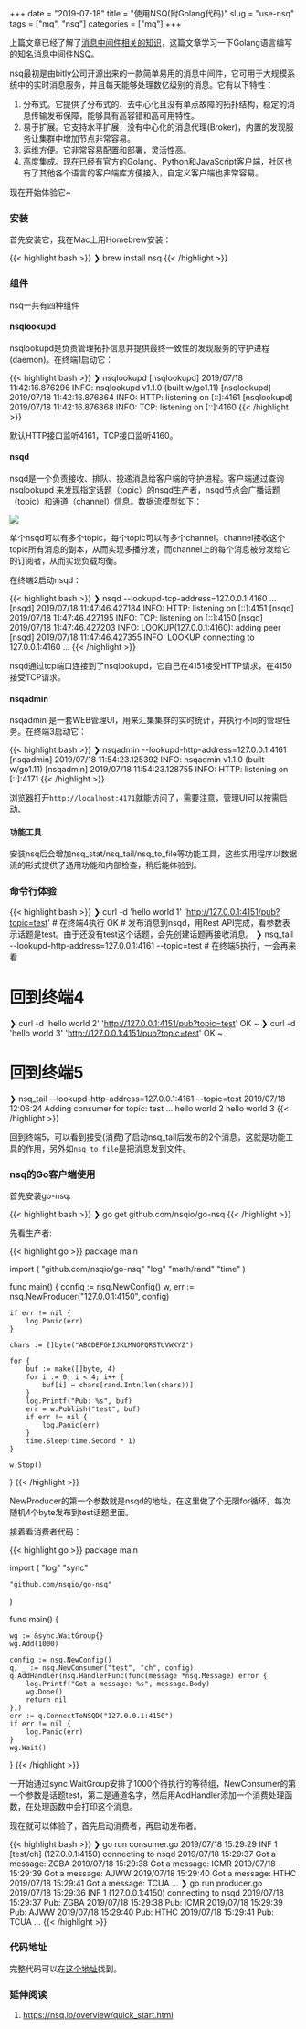 +++
date = "2019-07-18"
title = "使用NSQ(附Golang代码)"
slug = "use-nsq"
tags = ["mq", "nsq"]
categories = ["mq"]
+++

上篇文章已经了解了[消息中间件相关的知识](https://strconv.com/posts/message-queue/)，这篇文章学习一下Golang语言编写的知名消息中间件[NSQ](https://github.com/nsqio/nsq)。

nsq最初是由bitly公司开源出来的一款简单易用的消息中间件，它可用于大规模系统中的实时消息服务，并且每天能够处理数亿级别的消息。它有以下特性：

1. 分布式。它提供了分布式的、去中心化且没有单点故障的拓扑结构，稳定的消息传输发布保障，能够具有高容错和高可用特性。
2. 易于扩展。它支持水平扩展，没有中心化的消息代理(Broker)，内置的发现服务让集群中增加节点非常容易。
3. 运维方便。它非常容易配置和部署，灵活性高。
4. 高度集成。现在已经有官方的Golang、Python和JavaScript客户端，社区也有了其他各个语言的客户端库方便接入，自定义客户端也非常容易。

现在开始体验它~

### 安装

首先安装它，我在Mac上用Homebrew安装：

{{< highlight bash >}}
❯ brew install nsq
{{< /highlight >}}

### 组件

nsq一共有四种组件

#### nsqlookupd

nsqlookupd是负责管理拓扑信息并提供最终一致性的发现服务的守护进程(daemon)。在终端1启动它：

{{< highlight bash >}}
❯ nsqlookupd
[nsqlookupd] 2019/07/18 11:42:16.876296 INFO: nsqlookupd v1.1.0 (built w/go1.11)
[nsqlookupd] 2019/07/18 11:42:16.876864 INFO: HTTP: listening on [::]:4161
[nsqlookupd] 2019/07/18 11:42:16.876868 INFO: TCP: listening on [::]:4160
{{< /highlight >}}

默认HTTP接口监听4161，TCP接口监听4160。

#### nsqd

nsqd是一个负责接收、排队、投递消息给客户端的守护进程。客户端通过查询 nsqlookupd 来发现指定话题（topic）的nsqd生产者，nsqd节点会广播话题（topic）和通道（channel）信息。数据流模型如下：

![](https://f.cloud.github.com/assets/187441/1700696/f1434dc8-6029-11e3-8a66-18ca4ea10aca.gif)

单个nsqd可以有多个topic，每个topic可以有多个channel。channel接收这个topic所有消息的副本，从而实现多播分发，而channel上的每个消息被分发给它的订阅者，从而实现负载均衡。

在终端2启动nsqd：

{{< highlight bash >}}
❯ nsqd --lookupd-tcp-address=127.0.0.1:4160
...
[nsqd] 2019/07/18 11:47:46.427184 INFO: HTTP: listening on [::]:4151
[nsqd] 2019/07/18 11:47:46.427195 INFO: TCP: listening on [::]:4150
[nsqd] 2019/07/18 11:47:46.427203 INFO: LOOKUP(127.0.0.1:4160): adding peer
[nsqd] 2019/07/18 11:47:46.427355 INFO: LOOKUP connecting to 127.0.0.1:4160
...
{{< /highlight >}}

nsqd通过tcp端口连接到了nsqlookupd，它自己在4151接受HTTP请求，在4150接受TCP请求。

#### nsqadmin

nsqadmin 是一套WEB管理UI，用来汇集集群的实时统计，并执行不同的管理任务。在终端3启动它：

{{< highlight bash >}}
❯ nsqadmin --lookupd-http-address=127.0.0.1:4161
[nsqadmin] 2019/07/18 11:54:23.125392 INFO: nsqadmin v1.1.0 (built w/go1.11)
[nsqadmin] 2019/07/18 11:54:23.128755 INFO: HTTP: listening on [::]:4171
{{< /highlight >}}

浏览器打开`http://localhost:4171`就能访问了，需要注意，管理UI可以按需启动。

#### 功能工具

安装nsq后会增加nsq\_stat/nsq\_tail/nsq\_to\_file等功能工具，这些实用程序以数据流的形式提供了通用功能和内部检查，稍后能体验到。

### 命令行体验

{{< highlight bash >}}
❯ curl -d 'hello world 1' 'http://127.0.0.1:4151/pub?topic=test'  # 在终端4执行
OK  # 发布消息到nsqd，用Rest API完成，看参数表示话题是test。由于还没有test这个话题，会先创建话题再接收消息。
❯ nsq_tail --lookupd-http-address=127.0.0.1:4161 --topic=test  # 在终端5执行，一会再来看
# 回到终端4
❯ curl -d 'hello world 2' 'http://127.0.0.1:4151/pub?topic=test'
OK
~
❯ curl -d 'hello world 3' 'http://127.0.0.1:4151/pub?topic=test'
OK
~
# 回到终端5
❯ nsq_tail --lookupd-http-address=127.0.0.1:4161 --topic=test
2019/07/18 12:06:24 Adding consumer for topic: test
...
hello world 2
hello world 3
{{< /highlight >}}

回到终端5，可以看到接受(消费)了启动nsq\_tail后发布的2个消息，这就是功能工具的作用，另外如`nsq_to_file`是把消息发到文件。

### nsq的Go客户端使用

首先安装go-nsq:

{{< highlight bash >}}
❯ go get github.com/nsqio/go-nsq
{{< /highlight >}}

先看生产者:

{{< highlight go >}}
package main

import (
	"github.com/nsqio/go-nsq"
	"log"
	"math/rand"
	"time"
)

func main() {
	config := nsq.NewConfig()
	w, err := nsq.NewProducer("127.0.0.1:4150", config)

	if err != nil {
		log.Panic(err)
	}

	chars := []byte("ABCDEFGHIJKLMNOPQRSTUVWXYZ")

	for {
		buf := make([]byte, 4)
		for i := 0; i < 4; i++ {
			buf[i] = chars[rand.Intn(len(chars))]
		}
		log.Printf("Pub: %s", buf)
		err = w.Publish("test", buf)
		if err != nil {
			log.Panic(err)
		}
		time.Sleep(time.Second * 1)
	}

	w.Stop()
}
{{< /highlight >}}

NewProducer的第一个参数就是nsqd的地址，在这里做了个无限for循环，每次随机4个byte发布到test话题里面。

接着看消费者代码：

{{< highlight go >}}
package main

import (
	"log"
	"sync"

	"github.com/nsqio/go-nsq"
)

func main() {

	wg := &sync.WaitGroup{}
	wg.Add(1000)

	config := nsq.NewConfig()
	q, _ := nsq.NewConsumer("test", "ch", config)
	q.AddHandler(nsq.HandlerFunc(func(message *nsq.Message) error {
		log.Printf("Got a message: %s", message.Body)
		wg.Done()
		return nil
	}))
	err := q.ConnectToNSQD("127.0.0.1:4150")
	if err != nil {
		log.Panic(err)
	}
	wg.Wait()

}
{{< /highlight >}}

一开始通过sync.WaitGroup安排了1000个待执行的等待组，NewConsumer的第一个参数是话题test，第二是通道名字，然后用AddHandler添加一个消费处理函数，在处理函数中会打印这个消息。

现在就可以体验了，首先启动消费者，再启动发布者。

{{< highlight bash >}}
❯ go run consumer.go
2019/07/18 15:29:29 INF    1 [test/ch] (127.0.0.1:4150) connecting to nsqd
2019/07/18 15:29:37 Got a message: ZGBA
2019/07/18 15:29:38 Got a message: ICMR
2019/07/18 15:29:39 Got a message: AJWW
2019/07/18 15:29:40 Got a message: HTHC
2019/07/18 15:29:41 Got a message: TCUA
...
❯ go run producer.go
2019/07/18 15:29:36 INF    1 (127.0.0.1:4150) connecting to nsqd
2019/07/18 15:29:37 Pub: ZGBA
2019/07/18 15:29:38 Pub: ICMR
2019/07/18 15:29:39 Pub: AJWW
2019/07/18 15:29:40 Pub: HTHC
2019/07/18 15:29:41 Pub: TCUA
...
{{< /highlight >}}

### 代码地址

完整代码可以在[这个地址](https://github.com/golang-dev/strconv.code/blob/master/nsq)找到。

### 延伸阅读

1. https://nsq.io/overview/quick_start.html
